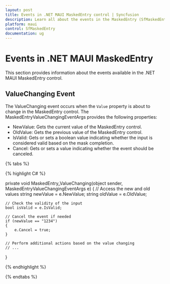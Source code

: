 ```yaml
---
layout: post
title: Events in .NET MAUI MaskedEntry control | Syncfusion
description: Learn all about the events in the MaskedEntry (SfMaskedEntry) control.
platform: maui
control: SfMaskedEntry
documentation: ug
---
```


# Events in .NET MAUI MaskedEntry

This section provides information about the events available in the .NET MAUI MaskedEntry control.

## ValueChanging Event

The ValueChanging event occurs when the `Value` property is about to change in the MaskedEntry control. The MaskedEntryValueChangingEventArgs provides the following properties:

* NewValue: Gets the current value of the MaskedEntry control.
* OldValue: Gets the previous value of the MaskedEntry control.
* IsValid: Gets or sets a boolean value indicating whether the input is considered valid based on the mask completion.
* Cancel: Gets or sets a value indicating whether the event should be canceled.

{% tabs %}

{% highlight C# %}

private void MaskedEntry_ValueChanging(object sender, MaskedEntryValueChangingEventArgs e)
{
    // Access the new and old values
    string newValue = e.NewValue;
    string oldValue = e.OldValue;

    // Check the validity of the input
    bool isValid = e.IsValid;

    // Cancel the event if needed
    if (newValue == "1234")
    {
        e.Cancel = true;
    }

    // Perform additional actions based on the value changing
    // ...
}

{% endhighlight %}

{% endtabs %}

